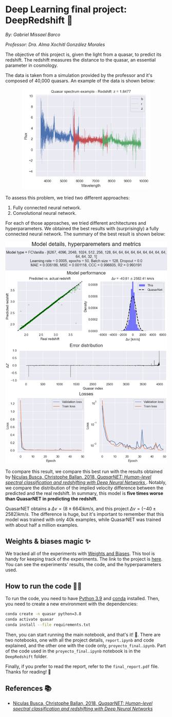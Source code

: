 # Deep Learning final project:  DeepRedshift 🤖

*By: Gabriel Missael Barco*

*Professor: Dra. Alma Xochitl González Morales*

The objective of this project is, given the light from a quasar, to predict its redshift. The redshift measures the distance to the quasar, an essential parameter in cosmology.

The data is taken from a simulation provided by the professor and it's composed of 40,000 quasars. An example of the data is shown below:

<center>
<img src="images/data-example.png" width="400"/>
</center>

To assess this problem, we tried two different approaches:
1. Fully connected neural network.
2. Convolutional neural network.

For each of those approaches, we tried different architectures and hyperparameters. We obtained the best results with (surprisingly) a fully connected neural network. The summary of the best result is shown below:

<center>
<img src="images/best_run.png" width="600"/>
</center>

To compare this result, we compare this best run with the results obtained by [Niculas Busca, Christophe Ballan, 2018, _QuasarNET: Human-level spectral classification and redshifting with Deep Neural Networks_ ](https://arxiv.org/abs/1808.09955). Notably, we compare the distribution of the implied velocity difference between the predicted and the real redshift. In summary, this model is **five times worse than QuasarNET in predicting the redshift**.

QuasarNET obtains a $\Delta v = (8 \pm 664)km/s$, and this project $\Delta v = (-40 \pm 2582)km/s$. The difference is huge, but it's important to remember that this model was trained with only 40k examples, while QuasarNET was trained with about half a million examples.

## Weights & biases magic ✨

We tracked all of the experiments with [Weights and Biases](https://www.wandb.com/). This tool is handy for keeping track of the experiments. The link to the project is [here](https://wandb.ai/gmissaelbarco/QuasarNN?workspace=user-gmissaelbarco). You can see the experiments' results, the code, and the hyperparameters used.

## How to run the code 🏃‍♂️

To run the code, you need to have [Python 3.9](https://www.python.org/downloads/) and [conda](https://docs.conda.io/en/latest/miniconda.html) installed. Then, you need to create a new environment with the dependencies:

```bash
conda create -n quasar python=3.8
conda activate quasar
conda install --file requirements.txt
```

Then, you can start running the main notebook, and that's it! 🎉. There are two notebooks, one with all the project details, `report.ipynb` and code explained, and the other one with the code only, `proyecto_final.ipynb`. Part of the code used in the `proyecto_final.ipynb` notebook is in the `DeepRedshift` folder.

Finally, if you prefer to read the report, refer to the `final_report.pdf` file. Thanks for reading! 🙏

## References 📚

- [Niculas Busca, Christophe Ballan, 2018, _QuasarNET: Human-level spectral classification and redshifting with Deep Neural Networks_ ](https://arxiv.org/abs/1808.09955)
